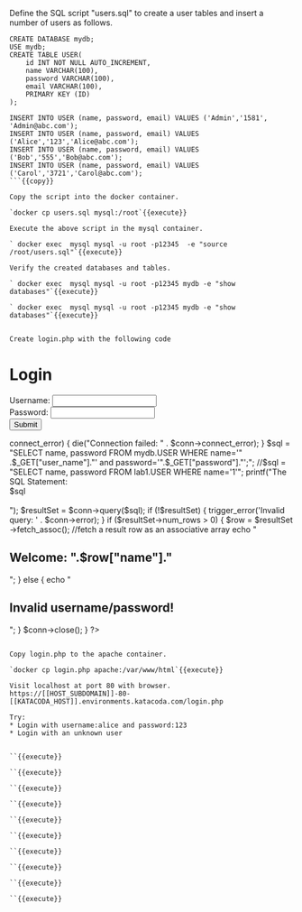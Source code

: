 Define the SQL script "users.sql" to create a user tables and insert a number of users as follows.

```
CREATE DATABASE mydb;
USE mydb;
CREATE TABLE USER(
	id INT NOT NULL AUTO_INCREMENT,
	name VARCHAR(100),
	password VARCHAR(100),
	email VARCHAR(100),
	PRIMARY KEY (ID)
);

INSERT INTO USER (name, password, email) VALUES ('Admin','1581', 'Admin@abc.com');
INSERT INTO USER (name, password, email) VALUES ('Alice','123','Alice@abc.com');
INSERT INTO USER (name, password, email) VALUES ('Bob','555','Bob@abc.com');
INSERT INTO USER (name, password, email) VALUES ('Carol','3721','Carol@abc.com');
```{{copy}}

Copy the script into the docker container.

`docker cp users.sql mysql:/root`{{execute}}

Execute the above script in the mysql container.

` docker exec  mysql mysql -u root -p12345  -e "source /root/users.sql"`{{execute}}

Verify the created databases and tables.

` docker exec  mysql mysql -u root -p12345 mydb -e "show databases"`{{execute}}

` docker exec  mysql mysql -u root -p12345 mydb -e "show databases"`{{execute}}


Create login.php with the following code

```
<h1>Login</h1>
<form action="login.php" method="GET">
Username:
<input type="text" name="user_name"><br>
Password:
<input type="text" name="password"><br>
<input type="submit">
</form>


<?php
if (isset($_GET["user_name"]) && isset($_GET["password"])) {
   $servername = "localhost:3306";
   $username = "root";
   $password = "12345";
   // Create connection
   $conn = new mysqli($servername, $username, $password);
   // Check connection
   if ($conn->connect_error) {
		die("Connection failed: " . $conn->connect_error);
	}
	
	
	$sql = "SELECT name, password FROM mydb.USER WHERE name='"
		.$_GET["user_name"]."' and password='".$_GET["password"]."';";
			
	//$sql = "SELECT name, password FROM lab1.USER WHERE name='1'";
	printf("The SQL Statement:<br> $sql<br/></br>");


	$resultSet = $conn->query($sql);
      if (!$resultSet) {
		trigger_error('Invalid query: ' . $conn->error);
      }

      if ($resultSet->num_rows > 0) {
     	 $row = $resultSet ->fetch_assoc(); //fetch a result row as an associative array
			echo "<h2> Welcome: ".$row["name"]."</h2>";
      }
      else {
      	echo "<h2>Invalid username/password!</h2>";
      }

	$conn->close();
}
?>
```{{copy}}

Copy login.php to the apache container.

`docker cp login.php apache:/var/www/html`{{execute}}

Visit localhost at port 80 with browser.
https://[[HOST_SUBDOMAIN]]-80-[[KATACODA_HOST]].environments.katacoda.com/login.php

Try:
* Login with username:alice and password:123
* Login with an unknown user


``{{execute}}

``{{execute}}

``{{execute}}

``{{execute}}

``{{execute}}

``{{execute}}

``{{execute}}

``{{execute}}

``{{execute}}

``{{execute}}